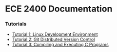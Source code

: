 
ECE 2400 Documentation
==========================================================================

### Tutorials

 - [Tutorial 1: Linux Development Environment](https://www.csl.cornell.edu/courses/ece2400/handouts/ece2400-tut1-linux.pdf)
 - [Tutorial 2: Git Distributed Version Control](https://www.csl.cornell.edu/courses/ece2400/handouts/ece2400-tut2-git.pdf)
 - [Tutorial 3: Compiling and Executing C Programs](tutorials/ece2400-tut3-c-basics.html)

